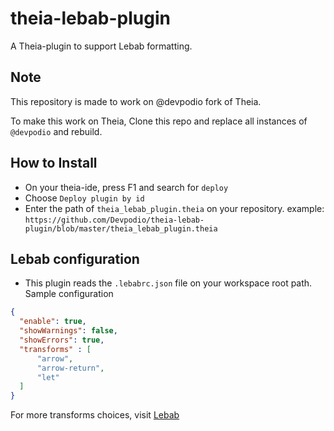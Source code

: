 # theia-lebab-plugin

A Theia-plugin to support Lebab formatting.

## Note

This repository is made to work on @devpodio fork of Theia.

To make this work on Theia, Clone this repo and replace all instances of `@devpodio` and rebuild.

## How to Install

- On your theia-ide, press F1 and search for `deploy`
- Choose `Deploy plugin by id`
- Enter the path of `theia_lebab_plugin.theia` on your repository. example: `https://github.com/Devpodio/theia-lebab-plugin/blob/master/theia_lebab_plugin.theia`

## Lebab configuration

- This plugin reads the `.lebabrc.json` file on your workspace root path.
Sample configuration
```json
{
  "enable": true,
  "showWarnings": false,
  "showErrors": true,
  "transforms" : [
      "arrow",
      "arrow-return",
      "let"
  ]
}
```
For more transforms choices, visit [Lebab](https://github.com/lebab/lebab)

